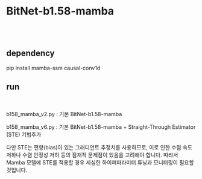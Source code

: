 # BitNet-b1.58-mamba

<br><br>
## dependency

 pip install mamba-ssm causal-conv1d



## run
<br>

b158_mamba_v2.py  : 기본 BitNet-b1.58-mamba

b158_mamba_v6.py : 기본 BitNet-b1.58-mamba + Straight-Through Estimator (STE) 기법추가 

다만 STE는 편향(bias)이 있는 그래디언트 추정치를 사용하므로, 이로 인한 수렴 속도 저하나 수렴 안정성 저하 등의 잠재적 문제점이 있음을 고려해야 합니다. 따라서 Mamba 모델에 STE를 적용할 경우 세심한 하이퍼파라미터 튜닝과 모니터링이 필요할 것입니다.


